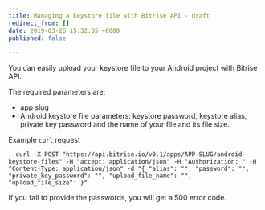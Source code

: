 ```yaml
---
title: Managing a keystore file with Bitrise API - draft
redirect_from: []
date: 2019-03-26 15:32:35 +0000
published: false

---
```

You can easily upload your keystore file to your Android project with Bitrise API.

The required parameters are:

* app slug
* Android keystore file parameters: keystore password, keystore alias, private key password and the name of your file and its file size.

Example `curl` request

      curl -X POST "https://api.bitrise.io/v0.1/apps/APP-SLUG/android-keystore-files" -H "accept: application/json" -H "Authorization: " -H "Content-Type: application/json" -d "{ "alias": "", "password": "", "private_key_password": "", "upload_file_name": "", "upload_file_size": }"

If you fail to provide the passwords, you will get a 500 error code.
